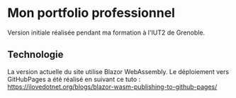 # Mon portfolio professionnel

Version initiale réalisée pendant ma formation à l'IUT2 de Grenoble.

## Technologie

La version actuelle du site utilise Blazor WebAssembly.
Le déploiement vers GitHubPages a été réalisé en suivant ce tuto : https://ilovedotnet.org/blogs/blazor-wasm-publishing-to-github-pages/
